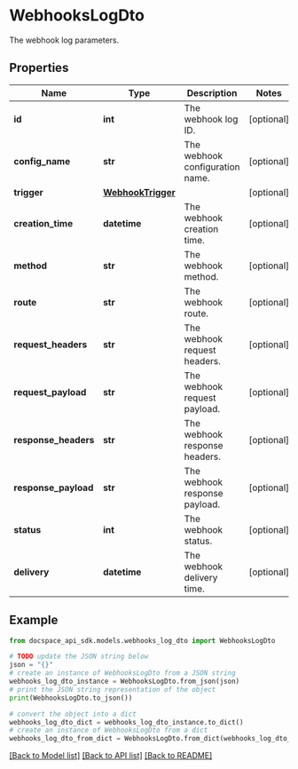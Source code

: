 # WebhooksLogDto
The webhook log parameters.

## Properties

Name | Type | Description | Notes
------------ | ------------- | ------------- | -------------
**id** | **int** | The webhook log ID. | [optional] 
**config_name** | **str** | The webhook configuration name. | [optional] 
**trigger** | [**WebhookTrigger**](WebhookTrigger.md) |  | [optional] 
**creation_time** | **datetime** | The webhook creation time. | [optional] 
**method** | **str** | The webhook method. | [optional] 
**route** | **str** | The webhook route. | [optional] 
**request_headers** | **str** | The webhook request headers. | [optional] 
**request_payload** | **str** | The webhook request payload. | [optional] 
**response_headers** | **str** | The webhook response headers. | [optional] 
**response_payload** | **str** | The webhook response payload. | [optional] 
**status** | **int** | The webhook status. | [optional] 
**delivery** | **datetime** | The webhook delivery time. | [optional] 

## Example

```python
from docspace_api_sdk.models.webhooks_log_dto import WebhooksLogDto

# TODO update the JSON string below
json = "{}"
# create an instance of WebhooksLogDto from a JSON string
webhooks_log_dto_instance = WebhooksLogDto.from_json(json)
# print the JSON string representation of the object
print(WebhooksLogDto.to_json())

# convert the object into a dict
webhooks_log_dto_dict = webhooks_log_dto_instance.to_dict()
# create an instance of WebhooksLogDto from a dict
webhooks_log_dto_from_dict = WebhooksLogDto.from_dict(webhooks_log_dto_dict)
```
[[Back to Model list]](../README.md#documentation-for-models) [[Back to API list]](../README.md#documentation-for-api-endpoints) [[Back to README]](../README.md)


